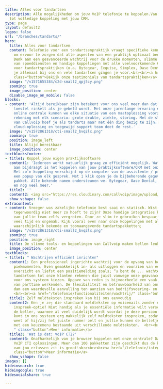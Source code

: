 ```yaml
---
title: Alles voor tandartsen
description: Alle mogelijkheden om jouw VoIP telefonie te koppelen.Van Chrome integratie
  tot volledige koppeling met jouw CRM.
type: page
layout: default2
logos: false
url: "/branches/tandarts/"
hero:
  title: Alles voor tandartsen
  content: Telefonie voor een tandartsenpraktijk vraagt specifieke kennis en toepassingen
    om ervoor te zorgen dat alle aspecten van een praktijk optimaal bediend worden.
    Denk aan een geavanceerde wachtrij voor de drukke momenten, slimme op maat inrichtingen
    van spoeddiensten en handige koppelingen met alle veelvoorkomende CRM systemen
    voor tandartspraktijken (o.a. Bytegear, Exquise, Simplex, Oase Dental ). Dit vind
    je allemaal bij ons en vele tandartsen gingen je voor.<br><br><a href="/testimonials/"
    class="button">Bekijk onze testimonials van tandartspraktijken</a>
  image: "/v1571655384/c2d-small2_qpj5cy.png"
  zooming: true
  image_position: center
  disable_image_on_mobile: false
blocks:
- content: 'Altijd bereikbaar zijn betekent voor ons veel meer dan dat er ergens een
    toestel rinkelt als je gebeld wordt. Met onze jarenlange ervaring én uitgekiende
    online centrale kunnen we elke situatie van een maatoplossing voorzien. We houden
    rekening met elk scenario: grote drukte, ziekte, storing. Met de slimme tools
    van Callvoip hoef je als tandarts maar met één ding bezig te zijn; je vak. Onze
    cloud-oplossing en toegewijd support team doet de rest.'
  image: "/v1572861318/cti-small2_bvq2lx.png"
  zooming: true
  position: image_left
  title: Altijd bereikbaar
  image_position: center
textblocksfooter:
- title1: Koppel jouw eigen praktijksoftware
  content1: 'Iedereen werkt natuurlijk graag zo efficiënt mogelijk. Wat daar echt
    aan bijdraagt is het koppelen van jouw praktijksoftware/CRM met onze telefonie.
    Met zo’n koppeling verschijnt op de computer van de assistente / praktijkondersteuner
    een popup van elk gesprek. Met 1 klik open je de bijbehorende gegevens in jouw
    pakket. Alle bekende namen ondersteunen we: Bytegear, Oase Dental, Exquise, Simplex
    en nog veel meer.'
  title2: ''
  content2: <img src="https://res.cloudinary.com/callvoip/image/upload/v1601302814/088_giacj3.png">
  show_vshape: false
extracontent:
- content: Vroeger was zakelijke telefonie best saai en statisch. Wist je dat dit
    tegenwoordig niet meer zo hoeft te zijn? Onze handige integraties kunnen het werkplezier
    van jullie team zelfs vergroten. Door ze slim te gebruiken bespaar je bovendien
    veel tijd en ongemak. Kijk vooral even naar onze koppelingen met alle voor jou
    waarschijnlijk bekende en toonaangevende tandartspakketten;
  image: "/v1572861318/cti-small2_bvq2lx.png"
  zooming: true
  position: image_right
  title: De slimme tools- en koppelingen van Callvoip maken bellen leuk
  image_position: center
textblocks:
- title1: " Wachtrijen efficiënt inrichten"
  content1: Een professioneel ingerichte wachtrij voor de opvang van bellers tijdens
    piekmomenten. Even gemakkelijk in- als uitloggen en voorzien van een duidelijk
    overzicht en liefst een positiemelding zoals; “u bent de ... wachtende”. Wij kunnen
    tandartsen tot onze klanten rekenen die juist vanwege onze geavanceerde wachtrij-mogelijkheden
    voor ons systeem kiezen. Opgave van reden is bijvoorbeeld een vaak wisselend team
    van parttime werkenden. De flexibiliteit en betrouwbaarheid van ons systeem is
    dan een waardevolle aanvulling ten aanzien van bedrijfsvoering- en processen.
    <br><br><a href="/telefonie/functionaliteiten/wachtrij/" class="button">Meer informatie</a>
  title2: Zelf meldteksten inspreken kan bij ons eenvoudig
  content2: Ken je ze; die standaard meldteksten op voicemails zonder eigen geformuleerde
    inspreek-optie? Niet handig als je essentiële informatie wilt verschaffen aan
    de beller, waarmee al veel duidelijk wordt voordat je deze persoon spreekt. Je
    kunt in ons systeem erg makkelijk zelf meldteksten inspreken, zodat de beller
    weet of hij/zij het juiste nummer belt en jullie kunnen de belletjes filteren
    met een keuzemenu bestaande uit verschillende meldteksten.  <br><br><a href="/telefonie/functionaliteiten/meldtekst/
    " class="button">Meer informatie</a>
  title3: 'Wat is dat: VoIP CTI?'
  content3: Onafhankelijk van je browser koppelen met onze centrale? Dat kan met onze
    VoIP CTI oplossingen. Meer dan 100 pakketten zijn geschikt dus de kans dat die
    van jou ertussen zit is groot!<br><br><br><a href="/telefonie/integratiemetcrm/"
    class="button">Meer informatie</a>
  show_vshape: false
images: []
hideinsearch: true
hideingoogle: true
hidesocialshare: true

---
```

